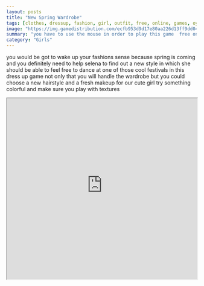 ```yaml
---
layout: posts
title: "New Spring Wardrobe"
tags: [clothes, dressup, fashion, girl, outfit, free, online, games, oyna, game, free, games, play, play, games]
image: "https://img.gamedistribution.com/ecfb953d9d17e80aa226d13ff9dd04a8.jpg"
summary: "you have to use the mouse in order to play this game  free online games oyna game free games play play games"
category: "Girls"
---
```


you would be got to wake up your fashions sense because spring is coming and you definitely need to help selena to find out a new style in which she should be able to feel free to dance at one of those cool festivals in this dress up game not only that you will handle the wardrobe but you could choose a new hairstyle and a fresh makeup for our cute girl try something colorful and make sure you play with textures

<iframe width="100%" height="480px;" src="https://html5.gamedistribution.com/ecfb953d9d17e80aa226d13ff9dd04a8/"></iframe>